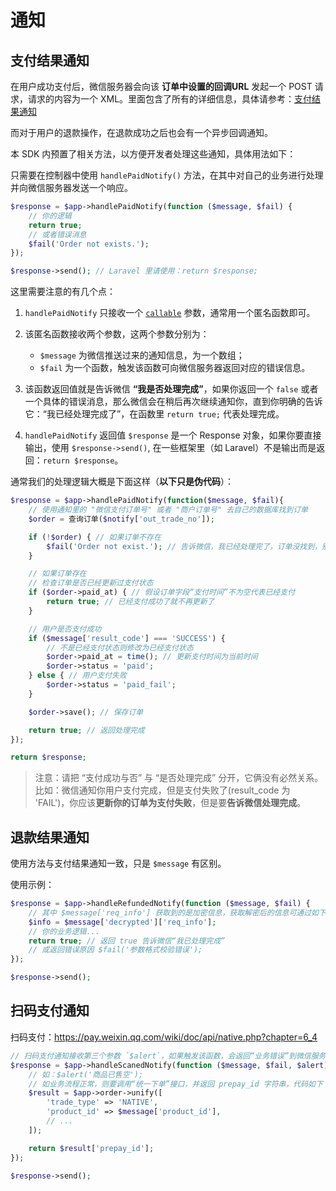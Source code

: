 # 通知

## 支付结果通知

在用户成功支付后，微信服务器会向该 **订单中设置的回调URL** 发起一个 POST 请求，请求的内容为一个 XML。里面包含了所有的详细信息，具体请参考：[支付结果通知](https://pay.weixin.qq.com/wiki/doc/api/jsapi.php?chapter=9_7)

而对于用户的退款操作，在退款成功之后也会有一个异步回调通知。

本 SDK 内预置了相关方法，以方便开发者处理这些通知，具体用法如下：

只需要在控制器中使用 `handlePaidNotify()` 方法，在其中对自己的业务进行处理并向微信服务器发送一个响应。

```php
$response = $app->handlePaidNotify(function ($message, $fail) {
    // 你的逻辑
    return true;
    // 或者错误消息
    $fail('Order not exists.');
});

$response->send(); // Laravel 里请使用：return $response;
```

这里需要注意的有几个点：

1. `handlePaidNotify` 只接收一个 [`callable`](http://php.net/manual/zh/language.types.callable.php) 参数，通常用一个匿名函数即可。
2. 该匿名函数接收两个参数，这两个参数分别为：

    - `$message` 为微信推送过来的通知信息，为一个数组；
    - `$fail` 为一个函数，触发该函数可向微信服务器返回对应的错误信息。

3. 该函数返回值就是告诉微信 **“我是否处理完成”**，如果你返回一个 `false` 或者一个具体的错误消息，那么微信会在稍后再次继续通知你，直到你明确的告诉它：“我已经处理完成了”，在函数里 `return true;` 代表处理完成。

4. `handlePaidNotify` 返回值 `$response` 是一个 Response 对象，如果你要直接输出，使用 `$response->send()`, 在一些框架里（如 Laravel）不是输出而是返回：`return $response`。

通常我们的处理逻辑大概是下面这样（**以下只是伪代码**）：

```php
$response = $app->handlePaidNotify(function($message, $fail){
    // 使用通知里的 "微信支付订单号" 或者 "商户订单号" 去自己的数据库找到订单
    $order = 查询订单($notify['out_trade_no']);

    if (!$order) { // 如果订单不存在
        $fail('Order not exist.'); // 告诉微信，我已经处理完了，订单没找到，别再通知我了
    }

    // 如果订单存在
    // 检查订单是否已经更新过支付状态
    if ($order->paid_at) { // 假设订单字段“支付时间”不为空代表已经支付
        return true; // 已经支付成功了就不再更新了
    }

    // 用户是否支付成功
    if ($message['result_code'] === 'SUCCESS') {
        // 不是已经支付状态则修改为已经支付状态
        $order->paid_at = time(); // 更新支付时间为当前时间
        $order->status = 'paid';
    } else { // 用户支付失败
        $order->status = 'paid_fail';
    }

    $order->save(); // 保存订单

    return true; // 返回处理完成
});

return $response;
```

> 注意：请把 “支付成功与否” 与 “是否处理完成” 分开，它俩没有必然关系。
> 比如：微信通知你用户支付完成，但是支付失败了(result_code 为 'FAIL')，你应该**更新你的订单为支付失败**，但是要**告诉微信处理完成**。

## 退款结果通知

使用方法与支付结果通知一致，只是 `$message` 有区别。

使用示例：

```php
$response = $app->handleRefundedNotify(function ($message, $fail) {
    // 其中 $message['req_info'] 获取到的是加密信息，获取解密后的信息可通过如下方法获取：
    $info = $message['decrypted']['req_info'];
    // 你的业务逻辑...
    return true; // 返回 true 告诉微信“我已处理完成”
    // 或返回错误原因 $fail('参数格式校验错误');
});

$response->send();
```

## 扫码支付通知

扫码支付：https://pay.weixin.qq.com/wiki/doc/api/native.php?chapter=6_4

```php
// 扫码支付通知接收第三个参数 `$alert`，如果触发该函数，会返回“业务错误”到微信服务器，触发 `$fail` 则返回“通信错误”
$response = $app->handleScanedNotify(function ($message, $fail, $alert) use ($app) {
    // 如：$alert('商品已售空');
    // 如业务流程正常，则要调用“统一下单”接口，并返回 prepay_id 字符串，代码如下
    $result = $app->order->unify([
        'trade_type' => 'NATIVE',
        'product_id' => $message['product_id'],
        // ...
    ]);

    return $result['prepay_id'];
});

$response->send();
```
